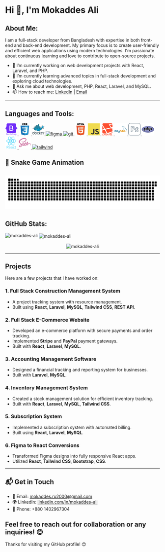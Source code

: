# Hi 👋, I'm Mokaddes Ali
<!--
**Mokaddes-Ali/Mokaddes-Ali** is a ✨ _special_ ✨ repository because its `README.md` (this file) appears on your GitHub profile.
-->

## About Me:

I am a full-stack developer from Bangladesh with expertise in both front-end and back-end development. My primary focus is to create user-friendly and efficient web applications using modern technologies. I'm passionate about continuous learning and love to contribute to open-source projects.

- 🔭 I’m currently working on web development projects with React, Laravel, and PHP.
- 🌱 I’m currently learning advanced topics in full-stack development and exploring cloud technologies.
- 💬 Ask me about web development, PHP, React, Laravel, and MySQL.
- 📫 How to reach me: [LinkedIn](https://linkedin.com/in/mokaddes-ali) | [Email](mailto:mokaddes.ali@example.com)
---

## Languages and Tools:
<p align="left">
  <a href="https://getbootstrap.com" target="_blank" rel="noreferrer">
    <img src="https://raw.githubusercontent.com/devicons/devicon/master/icons/bootstrap/bootstrap-plain-wordmark.svg" alt="bootstrap" width="40" height="40"/>
  </a> 
  <a href="https://www.w3schools.com/css/" target="_blank" rel="noreferrer"> 
    <img src="https://raw.githubusercontent.com/devicons/devicon/master/icons/css3/css3-original-wordmark.svg" alt="css3" width="40" height="40"/> 
  </a> 
  <a href="https://www.docker.com/" target="_blank" rel="noreferrer"> 
    <img src="https://raw.githubusercontent.com/devicons/devicon/master/icons/docker/docker-original-wordmark.svg" alt="docker" width="40" height="40"/> 
  </a> 
  <a href="https://www.figma.com/" target="_blank" rel="noreferrer"> 
    <img src="https://www.vectorlogo.zone/logos/figma/figma-icon.svg" alt="figma" width="40" height="40"/> 
  </a> 
  <a href="https://git-scm.com/" target="_blank" rel="noreferrer"> 
    <img src="https://www.vectorlogo.zone/logos/git-scm/git-scm-icon.svg" alt="git" width="40" height="40"/> 
  </a> 
  <a href="https://www.w3.org/html/" target="_blank" rel="noreferrer"> 
    <img src="https://raw.githubusercontent.com/devicons/devicon/master/icons/html5/html5-original-wordmark.svg" alt="html5" width="40" height="40"/> 
  </a> 
  <a href="https://developer.mozilla.org/en-US/docs/Web/JavaScript" target="_blank" rel="noreferrer"> 
    <img src="https://raw.githubusercontent.com/devicons/devicon/master/icons/javascript/javascript-original.svg" alt="javascript" width="40" height="40"/> 
  </a> 
  <a href="https://laravel.com/" target="_blank" rel="noreferrer"> 
    <img src="https://raw.githubusercontent.com/devicons/devicon/master/icons/laravel/laravel-plain-wordmark.svg" alt="laravel" width="40" height="40"/> 
  </a> 
  <a href="https://www.mysql.com/" target="_blank" rel="noreferrer"> 
    <img src="https://raw.githubusercontent.com/devicons/devicon/master/icons/mysql/mysql-original-wordmark.svg" alt="mysql" width="40" height="40"/> 
  </a> 
  <a href="https://www.photoshop.com/en" target="_blank" rel="noreferrer"> 
    <img src="https://raw.githubusercontent.com/devicons/devicon/master/icons/photoshop/photoshop-line.svg" alt="photoshop" width="40" height="40"/> 
  </a> 
  <a href="https://www.php.net" target="_blank" rel="noreferrer"> 
    <img src="https://raw.githubusercontent.com/devicons/devicon/master/icons/php/php-original.svg" alt="php" width="40" height="40"/> 
  </a> 
  <a href="https://reactjs.org/" target="_blank" rel="noreferrer"> 
    <img src="https://raw.githubusercontent.com/devicons/devicon/master/icons/react/react-original-wordmark.svg" alt="react" width="40" height="40"/> 
  </a> 
  <a href="https://sass-lang.com" target="_blank" rel="noreferrer"> 
    <img src="https://raw.githubusercontent.com/devicons/devicon/master/icons/sass/sass-original.svg" alt="sass" width="40" height="40"/> 
  </a> 
  <a href="https://tailwindcss.com/" target="_blank" rel="noreferrer"> 
    <img src="https://www.vectorlogo.zone/logos/tailwindcss/tailwindcss-icon.svg" alt="tailwind" width="40" height="40"/> 
  </a> 
</p>


## 🐍 Snake Game Animation

![Snake Animation](https://raw.githubusercontent.com/Mokaddes-Ali/Mokaddes-Ali/output/snake.svg)
---

## GitHub Stats:
<p><img align="left" src="https://github-readme-stats.vercel.app/api/top-langs?username=mokaddes-ali&show_icons=true&locale=en&layout=compact" alt="mokaddes-ali" /></p>

<p>&nbsp;<img align="center" src="https://github-readme-stats.vercel.app/api?username=mokaddes-ali&show_icons=true&locale=en" alt="mokaddes-ali" /></p>

<p align="center"><img align="center" src="https://github-readme-streak-stats.herokuapp.com/?user=mokaddes-ali&" alt="mokaddes-ali" /></p>

---

## Projects

Here are a few projects that I have worked on:

### 1. **Full Stack Construction Management System**
   - A project tracking system with resource management.
   - Built using **React**, **Laravel**, **MySQL**, **Tailwind CSS**, **REST API**.

### 2. **Full Stack E-Commerce Website**
   - Developed an e-commerce platform with secure payments and order tracking.
   - Implemented **Stripe** and **PayPal** payment gateways.
   - Built with **React**, **Laravel**, **MySQL**.

### 3. **Accounting Management Software**
   - Designed a financial tracking and reporting system for businesses.
   - Built with **Laravel**, **MySQL**.

### 4. **Inventory Management System**
   - Created a stock management solution for efficient inventory tracking.
   - Built with **React**, **Laravel**, **MySQL**, **Tailwind CSS**.

### 5. **Subscription System**
   - Implemented a subscription system with automated billing.
   - Built using **React**, **Laravel**, **MySQL**.

### 6. **Figma to React Conversions**
   - Transformed Figma designs into fully responsive React apps.
   - Utilized **React**, **Tailwind CSS**, **Bootstrap**, **CSS**.

---
## 📬 Get in Touch

- 📧 Email: [mokaddes.ru2000@gmail.com](mailto:mokaddes.ru2000@gmail.com)
- 🌍 LinkedIn: [linkedin.com/in/mokaddes-ali](https://www.linkedin.com/in/mokaddes-ali)
- 📱 Phone: +880 1402967304

Feel free to reach out for collaboration or any inquiries! 😊
---



Thanks for visiting my GitHub profile! 😊
